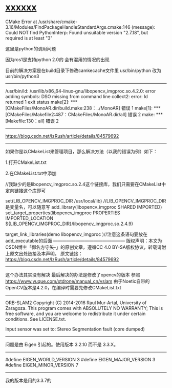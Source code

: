 # [xxxxxx](https://github.com/shu1ong/gitblog/issues/6)

CMake Error at /usr/share/cmake-3.16/Modules/FindPackageHandleStandardArgs.cmake:146 (message):
Could NOT find PythonInterp: Found unsuitable version "2.7.18", but   required is at least "3" 

这里是python的调用问题

因为ros1是支持python 2.0的 会有混用的情况的出现

目前的解决方案是在build目录下修改camkecache文件里
usr/bin/python
改为 
usr/bin/python3

---

/usr/bin/ld: /usr/lib/x86_64-linux-gnu/libopencv_imgproc.so.4.2.0: error adding symbols: DSO missing from command line
collect2: error: ld returned 1 exit status
make[2]: *** [CMakeFiles/MonoAR.dir/build.make:238：../MonoAR] 错误 1
make[1]: *** [CMakeFiles/Makefile2:487：CMakeFiles/MonoAR.dir/all] 错误 2
make: *** [Makefile:130：all] 错误 2


---

https://blog.csdn.net/lzRush/article/details/84579692

---

如果你是以CMakeList来管理项目，那么解决方法（以我的错误为例）如下：

1.打开CMakeList.txt

2.在CMakeList.txt中添加

//我缺少的是libopencv_imgproc.so.2.4这个链接库，我们只需要在CMakeList中定向链接这个库即可

set(LIB_OPENCV_IMGPROC_DIR /usr/local/lib)   //LIB_OPENCV_IMGPROC_DIR是变量名，可以随意写
add_library(libopencv_imgproc SHARED IMPORTED)
set_target_properties(libopencv_imgproc PROPERTIES IMPORTED_LOCATION ${LIB_OPENCV_IMGPROC_DIR}/libopencv_imgproc.so.2.4.9)

target_link_libraries(demo  libopencv_imgproc )//注意这条语句要放在add_executable的后面
————————————————
版权声明：本文为CSDN博主「御名方守矢-」的原创文章，遵循CC 4.0 BY-SA版权协议，转载请附上原文出处链接及本声明。
原文链接：https://blog.csdn.net/lzRush/article/details/84579692

---

这个办法其实没有解决 最后解决的办法是修改了opencv的版本
参照
https://www.yuque.com/xtdrone/manual_cn/vslam
由于Noetic自带的OpenCV版本是4.2.0，在编译时需要先修改CMakeList.txt

---

ORB-SLAM2 Copyright (C) 2014-2016 Raul Mur-Artal, University of Zaragoza.
This program comes with ABSOLUTELY NO WARRANTY;
This is free software, and you are welcome to redistribute it
under certain conditions. See LICENSE.txt.

Input sensor was set to: Stereo
Segmentation fault (core dumped)


---

问题是由 Eigen 引起的。使用版本 3.2.10 而不是 3.3.X。

---

#define EIGEN_WORLD_VERSION 3
#define EIGEN_MAJOR_VERSION 3
#define EIGEN_MINOR_VERSION 7

---

我的版本是用的3.3.7的